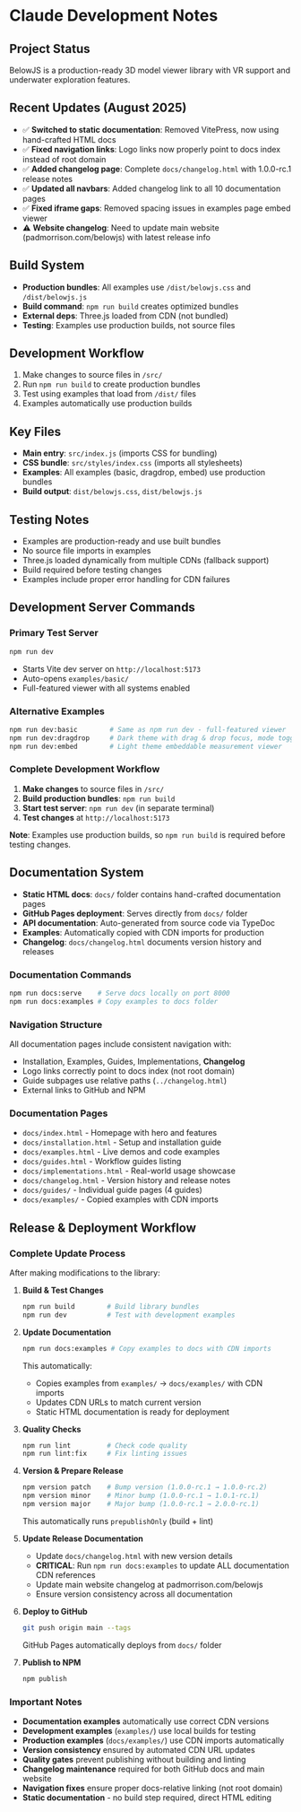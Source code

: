 # Claude Development Notes

## Project Status
BelowJS is a production-ready 3D model viewer library with VR support and underwater exploration features.

## Recent Updates (August 2025)
- ✅ **Switched to static documentation**: Removed VitePress, now using hand-crafted HTML docs
- ✅ **Fixed navigation links**: Logo links now properly point to docs index instead of root domain
- ✅ **Added changelog page**: Complete `docs/changelog.html` with 1.0.0-rc.1 release notes
- ✅ **Updated all navbars**: Added changelog link to all 10 documentation pages  
- ✅ **Fixed iframe gaps**: Removed spacing issues in examples page embed viewer
- ⚠️ **Website changelog**: Need to update main website (padmorrison.com/belowjs) with latest release info

## Build System
- **Production bundles**: All examples use `/dist/belowjs.css` and `/dist/belowjs.js`
- **Build command**: `npm run build` creates optimized bundles
- **External deps**: Three.js loaded from CDN (not bundled)
- **Testing**: Examples use production builds, not source files

## Development Workflow
1. Make changes to source files in `/src/`
2. Run `npm run build` to create production bundles
3. Test using examples that load from `/dist/` files
4. Examples automatically use production builds

## Key Files
- **Main entry**: `src/index.js` (imports CSS for bundling)
- **CSS bundle**: `src/styles/index.css` (imports all stylesheets)
- **Examples**: All examples (basic, dragdrop, embed) use production bundles
- **Build output**: `dist/belowjs.css`, `dist/belowjs.js`

## Testing Notes
- Examples are production-ready and use built bundles
- No source file imports in examples
- Three.js loaded dynamically from multiple CDNs (fallback support)
- Build required before testing changes
- Examples include proper error handling for CDN failures

## Development Server Commands

### Primary Test Server
```bash
npm run dev
```
- Starts Vite dev server on `http://localhost:5173`
- Auto-opens `examples/basic/` 
- Full-featured viewer with all systems enabled

### Alternative Examples
```bash
npm run dev:basic        # Same as npm run dev - full-featured viewer
npm run dev:dragdrop     # Dark theme with drag & drop focus, mode toggle, and measurement
npm run dev:embed        # Light theme embeddable measurement viewer
```

### Complete Development Workflow
1. **Make changes** to source files in `/src/`
2. **Build production bundles**: `npm run build`
3. **Start test server**: `npm run dev` (in separate terminal)
4. **Test changes** at `http://localhost:5173`

**Note**: Examples use production builds, so `npm run build` is required before testing changes.

## Documentation System
- **Static HTML docs**: `docs/` folder contains hand-crafted documentation pages
- **GitHub Pages deployment**: Serves directly from `docs/` folder
- **API documentation**: Auto-generated from source code via TypeDoc
- **Examples**: Automatically copied with CDN imports for production
- **Changelog**: `docs/changelog.html` documents version history and releases

### Documentation Commands
```bash
npm run docs:serve    # Serve docs locally on port 8000
npm run docs:examples # Copy examples to docs folder
```

### Navigation Structure
All documentation pages include consistent navigation with:
- Installation, Examples, Guides, Implementations, **Changelog**
- Logo links correctly point to docs index (not root domain)
- Guide subpages use relative paths (`../changelog.html`)
- External links to GitHub and NPM

### Documentation Pages
- `docs/index.html` - Homepage with hero and features
- `docs/installation.html` - Setup and installation guide
- `docs/examples.html` - Live demos and code examples
- `docs/guides.html` - Workflow guides listing
- `docs/implementations.html` - Real-world usage showcase
- `docs/changelog.html` - Version history and release notes
- `docs/guides/` - Individual guide pages (4 guides)
- `docs/examples/` - Copied examples with CDN imports

## Release & Deployment Workflow

### Complete Update Process
After making modifications to the library:

1. **Build & Test Changes**
   ```bash
   npm run build        # Build library bundles
   npm run dev          # Test with development examples
   ```

2. **Update Documentation**
   ```bash
   npm run docs:examples # Copy examples to docs with CDN imports
   ```
   This automatically:
   - Copies examples from `examples/` → `docs/examples/` with CDN imports
   - Updates CDN URLs to match current version
   - Static HTML documentation is ready for deployment

3. **Quality Checks**
   ```bash
   npm run lint         # Check code quality
   npm run lint:fix     # Fix linting issues
   ```

4. **Version & Prepare Release**
   ```bash
   npm version patch    # Bump version (1.0.0-rc.1 → 1.0.0-rc.2)
   npm version minor    # Minor bump (1.0.0-rc.1 → 1.0.1-rc.1)
   npm version major    # Major bump (1.0.0-rc.1 → 2.0.0-rc.1)
   ```
   This automatically runs `prepublishOnly` (build + lint)

5. **Update Release Documentation**
   - Update `docs/changelog.html` with new version details
   - **CRITICAL**: Run `npm run docs:examples` to update ALL documentation CDN references
   - Update main website changelog at padmorrison.com/belowjs
   - Ensure version consistency across all documentation

6. **Deploy to GitHub**
   ```bash
   git push origin main --tags
   ```
   GitHub Pages automatically deploys from `docs/` folder

7. **Publish to NPM**
   ```bash
   npm publish
   ```

### Important Notes
- **Documentation examples** automatically use correct CDN versions
- **Development examples** (`examples/`) use local builds for testing
- **Production examples** (`docs/examples/`) use CDN imports automatically
- **Version consistency** ensured by automated CDN URL updates
- **Quality gates** prevent publishing without building and linting
- **Changelog maintenance** required for both GitHub docs and main website
- **Navigation fixes** ensure proper docs-relative linking (not root domain)
- **Static documentation** - no build step required, direct HTML editing